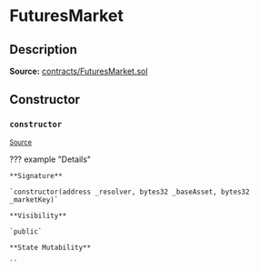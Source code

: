 # FuturesMarket

## Description

**Source:** [contracts/FuturesMarket.sol](https://github.com/Synthetixio/synthetix/tree/v2.69.0/contracts/FuturesMarket.sol)

## Constructor

### `constructor`

<sub>[Source](https://github.com/Synthetixio/synthetix/tree/v2.69.0/contracts/FuturesMarket.sol#L59)</sub>

??? example "Details"

    **Signature**

    `constructor(address _resolver, bytes32 _baseAsset, bytes32 _marketKey)`

    **Visibility**

    `public`

    **State Mutability**

    ``
